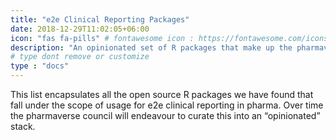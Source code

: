 ```yaml
---
title: "e2e Clinical Reporting Packages"
date: 2018-12-29T11:02:05+06:00
icon: "fas fa-pills" # fontawesome icon : https://fontawesome.com/icons
description: "An opinionated set of R packages that make up the pharmaverse core."
# type dont remove or customize
type : "docs"
---
```


This list encapsulates all the open source R packages we have found that fall under the scope of usage for e2e clinical reporting in pharma. Over time the pharmaverse council will endeavour to curate this into an “opinionated” stack. 

